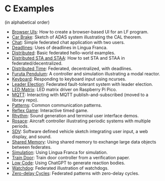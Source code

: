 # C Examples

(in alphabetical order)

* [Browser UIs](src/browser-ui/README.md): How to create a browser-based UI for an LF program.
* [Car Brake](src/car-brake/README.md): Sketch of ADAS system illustrating the CAL theorem.
* [Chat](src/chat/README.md): Simple federated chat application with two users.
* [Deadlines](src/deadlines/README.md): Uses of deadlines in Lingua Franca.
* [Distributed](src/distributed/README.md): Basic federated hello-world examples.
* [Distributed STA and STAA](src/distributed-sta/README.md): How to set STA and STAA in federated/decentralized.
* [Distributed Time](src/distributed-time/README.md): Federated, decentralized, with deadlines.
* [Furuta Pendulum](src/modal_models/FurutaPendulum/README.md): A controller and simulation illustrating a modal reactor.
* [Keyboard](src/keyboard/README.md): Responding to keyboard input using ncurses.
* [Leader Election](src/leader-election/README.md): Federated fault-tolerant system with leader election.
* [LED Matrix](src/led-matrix/README.md): LED matrix driver on Raspberry Pi Pico.
* [MQTT](https://github.com/lf-lang/mqtt-c): Interacting with MQTT publish-and-subscribed (moved to a library repo).
* [Patterns](src/patterns/README.md): Common communication patterns.
* [Reflex Game](src/reflex-game/README.md): Interactive timed game.
* [Rhythm](src/rhythm/README.md): Sound generation and terminal user interface demos.
* [Rosace](src/rosace/README.md): Aircraft controller illustrating periodic systems with multiple periods.
* [SDV](src/sdv/README.md): Software defined vehicle sketch integrating user input, a web display, and sound.
* [Shared Memory](src/shared-memory/README.md): Using shared memory to exchange large data objects between federates. 
* [Simulation](src/simulation/README.md): Using Lingua Franca for simulation.
* [Train Door](src/train-door/README.md): Train door controller from a verification paper.
* [Low Code](src/low-code/LowCode.lf): Using ChatGPT to generate reaction bodies.
* [Watchdog](src/watchdog/README.md): Federated illustration of watchdogs.
* [Zero-delay Cycles](src/zero-delay-cycles/README.md): Federated patterns with zero-delay cycles.
